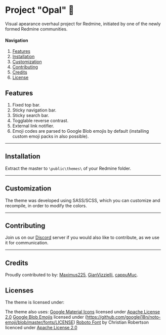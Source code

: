 # Project "Opal" :gem:
Visual apearance overhaul project for Redmine, initiated by one of the newly formed Redmine communities.  
#### Navigation
1. [Features](#features)
2. [Installation](#installation)
3. [Customization](#customization)
4. [Contributing](#contributing)
5. [Credits](#credits)
6. [License](#license)

## Features
1. Fixed top bar.  
2. Sticky navigation bar.  
3. Sticky search bar.  
4. Togglable reverse contrast.  
5. External link notifier.  
6. Emoji codes are parsed to Google Blob emojis by default (installing custom emoji packs in also possible).  

___
## Installation
Extract the master to `\public\themes\` of your Redmine folder.

___
## Customization
The theme was developed using SASS/SCSS, which you can customize and recompile, in order to modify the colors.

___
## Contributing
Join us on our [Discord](https://discord.me/redmine) server if you would also like to contribute, as we use it for communication.

___
## Credits
Proudly contributed to by: [Maximus225](https://github.com/Maximus225/), [GianVizzielli](https://github.com/GianVizzielli), [cappuMuc](https://github.com/cappuMUC).

## Licenses
The theme is licensed under:

The theme also uses:
[Google Material Icons](https://github.com/google/material-design-icons/tree/master/iconfont) licensed under [Apache License 2.0](http://www.apache.org/licenses/LICENSE-2.0.txt)
[Google Blob Emojis](https://github.com/googlei18n/noto-emoji) licensed under (https://github.com/googlei18n/noto-emoji/blob/master/fonts/LICENSE)
[Roboto Font](https://fonts.google.com/specimen/Roboto) by Christian Robertson licenced under [Apache License 2.0](http://www.apache.org/licenses/LICENSE-2.0.txt)
